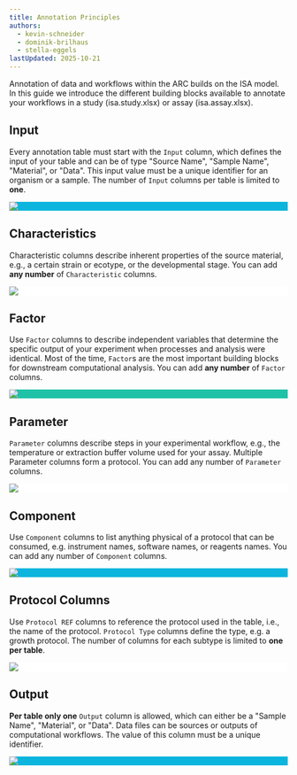 ```yaml
---
title: Annotation Principles
authors: 
  - kevin-schneider
  - dominik-brilhaus
  - stella-eggels
lastUpdated: 2025-10-21
---
```


Annotation of data and workflows within the ARC builds on the ISA model. In this guide we introduce the different building blocks available to annotate your workflows in a study (isa.study.xlsx) or assay (isa.assay.xlsx).

## Input

Every annotation table must start with the `Input` column, which defines the input of your table and can be of type "Source Name", "Sample Name", "Material", or "Data". This input value must be a unique identifier for an organism or a sample. The number of `Input` columns per table is limited to **one**.

<div style="background-color: #0BB5DD; color: white;">

![](@images/core-concepts/annotation-principles/input.svg)

</div>

## Characteristics

Characteristic columns describe inherent properties of the source material, e.g., a certain strain or ecotype, or the developmental stage. You can add **any number** of `Characteristic` columns.

<div style="background-color: white; color: #1FC2A7;">

![](@images/core-concepts/annotation-principles/characteristics.svg)

</div>

## Factor

Use `Factor` columns to describe independent variables that determine the specific output of your experiment when processes and analysis were identical. Most of the time, `Factor`s are the most important building blocks for downstream computational analysis. You can add **any number** of `Factor` columns.

<div style="background-color: #1FC2A7; color: white;">

![](@images/core-concepts/annotation-principles/factor.svg)

</div>

## Parameter

`Parameter` columns describe steps in your experimental workflow, e.g., the temperature or extraction buffer volume used for your assay. Multiple Parameter columns form a protocol. You can add any number of `Parameter` columns.

<div style="background-color: white; color: #0BB5DD;">

![](@images/core-concepts/annotation-principles/parameter.svg)

</div>

## Component

Use `Component` columns to list anything physical of a protocol that can be consumed, e.g. instrument names, software names, or reagents names. You can add any number of `Component` columns.

<div style="background-color: #0BB5DD; color: white;">

![](@images/core-concepts/annotation-principles/component.svg)

</div>

## Protocol Columns

Use `Protocol REF` columns to reference the protocol used in the table, i.e., the name of the protocol. `Protocol Type` columns define the type, e.g. a growth protocol. The number of columns for each subtype is limited to **one per table**.

<div style="background-color: white; color: #2D3E50;">

![](@images/core-concepts/annotation-principles/protocol.svg)

</div>

## Output

**Per table only one** `Output` column is allowed, which can either be a "Sample Name", "Material", or "Data". Data files can be sources or outputs of computational workflows. The value of this column must be a unique identifier.

<div style="background-color: #0BB5DD; color: white;">

![](@images/core-concepts/annotation-principles/output.svg)

</div>
